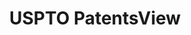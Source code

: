 ---
layout: default
bigquery: https://console.cloud.google.com/bigquery?p=patents-public-data&d=patentsview&page=dataset
citation: Attribution should be given to PatentsView for use, distribution, or derivative
  works.
code: https://github.com/CSSIP-AIR/PatentsView-Code-Snippets/
contributors: USPTO
cost: None
description: 'PatentsView includes US patent data including raw data (summaries, applications,
  pregrant applications), disambugations of inventors and assignees, and inventor
  gender estimates.  Also foreign priority data, # of figures and sheets, and government
  interest statements.'
documentation: https://patentsview.org/query/builder-faqs
last_edit: 04/07/2022, 03:48:07
location: https://patentsview.org/
maintained_by: USPTO
record_creation_timestamp: 12/2/2020 17:20:46
schema_fields:
- disamb_inventor_id_20181127
- application_id
- length
- title
- num_figures
- latitude
- disamb_inventor_id_20200929
- disamb_inventor_id_20191008
- subsection_id
- category_id
- subclass
- relkind
- male_flag
- disamb_inventor_id_20191231
- subgroup_id
- f102_date
- level_two
- group_id
- classification_level
- disamb_assignee_id_20200929
- location_id
- lname
- uuid
- exemplary
- designation
- attribution_status
- _102_date
- variety
- rel_id
- category
- sector_title
- main_group
- organization_id
- applicant_type
- term_extension
- num_claims
- disamb_inventor_id_20201229
- classification_data_source
- subcategory_id
- subclass_id
- id
- series_code
- inventor_id
- city
- latin_name
- disamb_assignee_id_20200331
- contract_award_number
- abstract
- rawinventor_id
- gi_statement
- num
- deceased
- disamb_assignee_id_20191008
- type
- ipc_version_indicator
- publication_number
- longitude
- f371_date
- fname
- citation_id
- group
- name
- sequence
- section_id
- disamb_inventor_id_20171226
- disamb_inventor_id_20171003
- country_transformed
- disamb_inventor_id_20190820
- number
- role
- kind
- organization
- text
- level_one
- _371_date
- mainclass_id
- term_grant
- state
- dependent
- filename
- field_id
- disclaimer_date
- field_title
- status
- lapse_of_patent
- section
- county_fips
- rawlocation_id
- disamb_inventor_id_20180528
- disamb_inventor_id_20200630
- classification_status
- date
- action_date
- rawassignee_id
- doctype
- symbol_position
- disamb_assignee_id_20191231
- rule_47
- assignee_id
- name_first
- num_sheets
- withdrawn
- doc_type
- term_disclaimer
- lawyer_id
- subgroup
- reldocno
- disamb_assignee_id_20190312
- county
- state_fips
- disamb_assignee_id_20190820
- disamb_assignee_id_20200630
- disamb_inventor_id_20200331
- disamb_inventor_id_20170307
- level_three
- patent_id
- classification_value
- disamb_inventor_id_20170808
- latlong
- name_last
- ipc_class
- male
- disamb_assignee_id_20181127
- country
- disamb_inventor_id_20190312
shortname: patentsview
tags:
- disambiguation
- United States
- gender
terms_of_use: Creative Commons Attribution 4.0 International License.
timeframe: 1963-1999
title: USPTO PatentsView
uuid: cf1780b1-e265-4e49-8d1d-83b9cfe0fd9a
---